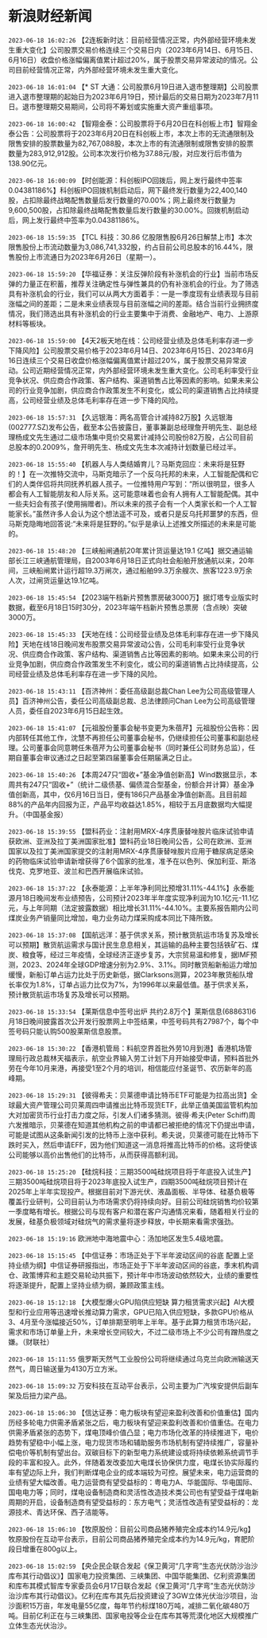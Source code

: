 # 新浪财经新闻
`2023-06-18 16:02:26` 【2连板新时达：目前经营情况正常，内外部经营环境未发生重大变化】公司股票交易价格连续三个交易日内（2023年6月14日、6月15日、6月16日）收盘价格涨幅偏离值累计超过20%，属于股票交易异常波动的情况。公司目前经营情况正常，内外部经营环境未发生重大变化。

`2023-06-18 16:01:04` 【* ST 大通：公司股票6月19日进入退市整理期】公司股票进入退市整理期的起始日为2023年6月19日，预计最后的交易日期为2023年7月11日。退市整理期交易期间，公司将不筹划或实施重大资产重组事项。

`2023-06-18 16:00:42` 【智翔金泰：公司股票将于6月20日在科创板上市】智翔金泰公告：公司股票将于2023年6月20日在科创板上市，本次上市的无流通限制及限售安排的股票数量为82,767,088股，本次上市的有流通限制或限售安排的股票数量为283,912,912股。公司本次发行价格为37.88元/股，对应发行后市值为138.90亿元。

`2023-06-18 16:00:09` 【时创能源：科创板IPO回拨后，网上发行最终中签率0.04381186%】科创板IPO回拨机制启动后，网下最终发行数量为22,400,140股，占扣除最终战略配售数量后发行数量的70.00%；网上最终发行数量为9,600,500股，占扣除最终战略配售数量后发行数量的30.00%。回拨机制启动后，网上发行最终中签率为0.04381186%。

`2023-06-18 15:59:35` 【TCL 科技：30.86 亿股限售股6月26日解禁上市】本次限售股份上市流动数量为3,086,741,332股，约占目前公司总股本的16.44%，限售股份上市流通日为2023年6月26日（星期一）。

`2023-06-18 15:59:20` 【华福证券：关注反弹阶段有补涨机会的行业】当前市场反弹的力量正在积蓄，推荐关注确定性与弹性兼具的仍有补涨机会的行业。为了筛选具有补涨机会的行业，我们可以从两大方面着手：一是一季度现有业绩表现与目前涨幅之间的差距；二是未来业绩表现与目前涨幅之间的差距。结合当前行业拥挤度情况，我们筛选出具有补涨机会的行业主要集中于消费、金融地产、电力、上游原材料等板块。

`2023-06-18 15:59:00` 【4天2板天地在线：公司经营业绩及总体毛利率存进一步下降风险】公司股票交易价格于2023年6月14日、2023年6月15日、2023年6月16日连续三个交易日收盘价格涨幅偏离值累计超过20%，属于股票交易异常波动。公司近期经营情况正常，内外部经营环境未发生重大变化。公司毛利率受行业竞争状况、供应商合作政策、客户结构、渠道销售占比等因素的影响。如果未来公司的行业竞争加剧，供应商合作政策发生不利变化，或公司的渠道销售占比持续提高，公司经营业绩及总体毛利率存在进一步下降的风险。

`2023-06-18 15:57:31` 【久远银海：两名高管合计减持82万股】久远银海(002777.SZ)发布公告，截至本公告披露日，董事兼副总经理詹开明先生、副总经理杨成文先生通过二级市场集中竞价交易累计减持公司股份82万股，占公司目前总股本的0.2009%，詹开明先生、杨成文先生本次减持计划数量已经过半。

`2023-06-18 15:55:40` 【机器人与人类结婚育儿？马斯克回应：未来将是狂野的！】在一次推特交流中，马斯克暗示了一个反乌托邦的未来，人工智能配偶和它们的人类伴侣将共同抚养机器人孩子。一位推特用户写到：“所以很明显，很多人都会有人工智能朋友和人际关系。这可能意味着也会有人拥有人工智能配偶。其中一些夫妇会有孩子(使用捐赠者)。所以未来的孩子会有一个人类家长和一个人工智能家长。”虽然许多人会认为这个想法遥不可及，或者只是反乌托邦噩梦的东西，但马斯克隐晦地回答说:“未来将是狂野的。”似乎是承认上述推文所描述的未来是可能的。

`2023-06-18 15:48:20` 【三峡船闸通航20年累计货运量达19.1 亿吨】据交通运输部长江三峡通航管理局，自2003年6月18日正式向社会船舶开放通航以来，20年间，三峡船闸累计运行超19.3万闸次，通过船舶99.3万余艘次、旅客1223.9万余人次，过闸货运量达19.1亿吨。

`2023-06-18 15:45:54` 【2023端午档新片预售票房破3000万】据灯塔专业版实时数据，截至6月18日15时30分，2023年端午档新片预售总票房（含点映）突破3000万。

`2023-06-18 15:45:33` 【天地在线：公司经营业绩及总体毛利率存在进一步下降风险】天地在线18日晚间发布股票交易异常波动公告，公司毛利率受行业竞争状况、供应商合作政策、客户结构、渠道销售占比等因素的影响。如果未来公司的行业竞争加剧，供应商合作政策发生不利变化，或公司的渠道销售占比持续提高，公司经营业绩及总体毛利率存在进一步下降的风险。

`2023-06-18 15:43:11` 【百济神州：委任高级副总裁Chan Lee为公司高级管理人员】百济神州公告，委任公司高级副总裁、总法律顾问Chan Lee为公司高级管理人员，委任自2023年6月15日起生效。

`2023-06-18 15:41:07` 【元祖股份董事会秘书变更为朱蓓芹】元祖股份公告称：因内部转任其他工作，沈慧不再担任公司董事会秘书，仍继续担任公司董事和副总经理。公司董事会同意聘任朱蓓芹为公司董事会秘书（同时兼任公司财务总监），任期自董事会审议通过之日起至第四届董事会任期届满之日止。

`2023-06-18 15:40:26` 【本周247只“固收+”基金净值创新高】Wind数据显示，本周共有247只“固收+”（统计二级债基、偏债混合型基金，份额合并计算）基金净值创新高，其中，仅6月16日当日，便有186只产品基金净值创新高。且目前超88%的产品年内回报为正，产品平均收益达1.85%，相较于五月底数据均大幅提升。（中国基金报）

`2023-06-18 15:39:55` 【盟科药业：注射用MRX-4序贯康替唑胺片临床试验申请获欧洲、亚洲及拉丁美洲国家批准】盟科药业18日晚间公告，公司在欧洲、亚洲国家以及拉丁美洲国家提交的注射用MRX-4序贯康替唑胺片应用于糖尿病足感染的药物临床试验申请新增获得了6个国家的批准，准予在以色列、保加利亚、斯洛伐克、克罗地亚、波兰和巴西开展临床试验。

`2023-06-18 15:37:22` 【永泰能源：上半年净利同比预增31.11%-44.1%】永泰能源月18日晚间发布业绩预告，公司预计2023年半年度实现净利润为10.1亿元-11.1亿元，与上年同期（法定披露数据）相比增长31.11%-44.10%。主要系报告期内公司煤炭业务产销量同比增加，电力业务动力煤采购成本同比下降所致。

`2023-06-18 15:37:08` 【国航远洋：基于供求关系，预计散货航运市场复苏及增长可以预期】散货航运需求与国计民生息息相关，其运输的品种主要包括铁矿石、煤炭、粮食等，经过三年疫情，全球经济正逐步复苏，大宗贸易温和修复，据IMF预测，2023、2024年全球GDP增速分别为2.9%、3.1%。同时散货船新船运力增加缓慢，新船订单占运力比处于历史新低，据Clarksons测算，2023年散货船队增长率仅为1.8%，订单占运力比仅为7%，为1996年以来最低值。基于供求关系，预计散货航运市场复苏及增长可以预期。

`2023-06-18 15:33:54` 【莱斯信息中签号出炉 共约2.8万个】莱斯信息(688631)6月18日晚间披露首次公开发行股票网上中签结果，中签号码共有27987个，每个中签号码只能认购500股莱斯信息股票。

`2023-06-18 15:30:22` 【香港机管局：料航空界首批外劳10月到港】香港机场管理局行政总裁林天福表示，航空业界输入劳工计划下月开始接受申请，预料首批外劳在今年10月来港，再接受1至2个月的培训，相信能应付圣诞节、农历新年的高峰期。

`2023-06-18 15:29:31` 【彼得希夫：贝莱德申请比特币ETF可能是为拉高出货】全球最大资产管理公司贝莱周四申请推出比特币现货ETF，此举正值美国监管机构加大对加密货币行业打击力度之际，引发人们诸多猜测。彼得·希夫(Peter Schiff)周六发推暗示，贝莱德在知道其他机构之前的申请都已被拒绝的情况下仍提出申请，可能是试图从这条新闻引发的比特币上涨中获利。希夫说，贝莱德可能在比特币下跌时买入，然后申请EFF，因为他们知道这一消息将推高比特币的价格。这将使该公司能够以高价出售他们的比特币，从而获得高额利润。

`2023-06-18 15:25:20` 【硅烷科技：三期3500吨硅烷项目将于年底投入试生产】三期3500吨硅烷项目将于2023年底投入试生产，四期3500吨硅烷项目预计在2025年上半年实现投产。根据目前对下游光伏、液晶面板、半导体、硅基负极等覆盖行业研判，公司目前认为市场需求仍将持续向好。目前公司硅烷销售均价较第一季度略有增长。根据公司与现有客户和潜在客户沟通情况来看，随着相关行业的发展，硅基负极领域对硅烷气的需求量将逐步释放，中长期来看需求强劲。

`2023-06-18 15:19:16` 欧洲地中海地震中心：汤加地区发生5.4级地震。

`2023-06-18 15:15:45` 【中信证券：市场正处于下半年波动区间的谷底 配置上坚持业绩为纲】中信证券研报指出，市场正处于下半年波动区间的谷底，季末机构调仓、政策博弈和主题交易轮动共振下，预计年中市场波动依然较大，业绩的重要性将逐渐提升，配置上坚持业绩为纲，兼顾政策主线。

`2023-06-18 15:12:18` 【大模型爆火GPU陷供应短缺 算力租赁需求兴起】AI大模型和行业应用等迅速增长推动算力需求，GPU已陷入供应短缺，多款GPU价格从3、4月至今涨幅接近50%，订单排期至明年上半年。基于此算力租赁市场兴起，需求和市场订单量上升，未来增长空间较大，不过二级市场上不少公司有蹭热度之嫌。（财联社）

`2023-06-18 15:11:55` 俄罗斯天然气工业股份公司将继续通过乌克兰向欧洲输送天然气，周日输送量为4130万立方米。

`2023-06-18 15:09:32` 万安科技在互动平台表示，公司主要为广汽埃安提供后副车架及后扭力梁产品。

`2023-06-18 15:06:30` 【信达证券：电力板块有望迎来盈利改善和价值重估】国内历经多轮电力供需矛盾紧张之后，电力板块有望迎来盈利改善和价值重估。在电力供需矛盾紧张的态势下，煤电顶峰价值凸显；电力市场化改革的持续推进下，电价趋势有望稳中小幅上涨，电力现货市场和辅助服务市场机制有望持续推广，容量补偿电价等机制有望出台。双碳目标下的新型电力系统建设或将持续依赖系统调节手段的丰富和投入。此外，伴随着发改委加大电煤长协保供力度，电煤长协实际履约率有望边际上升，我们判断煤电企业的成本端较为可控。展望未来，电力运营商的业绩有望大幅改善。电力运营商有望受益标的：粤电力A、华能国际、华电国际、国电电力等；同时，煤电设备制造商和灵活性改造技术类公司也有望受益于煤电新周期的开启，设备制造商有望受益标的：东方电气；灵活性改造有望受益标的：龙源技术、青达环保、西子洁能等。

`2023-06-18 15:06:10` 【牧原股份：目前公司商品猪养殖完全成本约14.9元/kg】牧原股份在互动平台表示，目前公司商品猪养殖完全成本约为14.9元/kg，育肥阶段日增重在800g以上。

`2023-06-18 15:02:59` 【央企民企联合发起《保卫黄河“几字弯”生态光伏防沙治沙库布其行动倡议》】国家电力投资集团、三峡集团、中国华能集团、亿利资源集团和库布其模式智库专家委员会6月17日联合发起《保卫黄河“几字弯”生态光伏防沙治沙库布其行动倡议》。亿利在库布其先后投资建设了3GW立体光伏治沙项目，治沙面积15万亩，年发电量55亿度，每年节约标煤180万吨，减排二氧化碳480万吨。目前亿利正在与三峡集团、国家电投等企业在库布其等荒漠化地区大规模推广立体生态光伏治沙。

